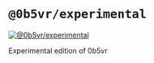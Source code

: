 # `@0b5vr/experimental`

[![@0b5vr/experimental](https://badge.fury.io/js/%400b5vr%2Fexperimental.svg)](https://badge.fury.io/js/%400b5vr%2Fexperimental)

Experimental edition of 0b5vr

